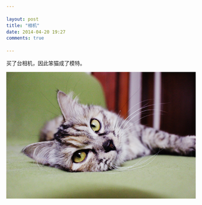 ```yaml
---

layout: post
title: "相机"
date: 2014-04-20 19:27
comments: true

---
```

买了台相机，因此笨猫成了模特。

![Miao](/media/pic/miao05.jpg)
